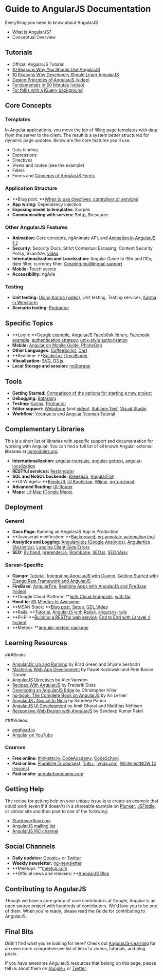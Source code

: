 <!--
{
"name" : "index",
"version" : "0.1",
"title" : "Developer Guide",
"description" : "All you ever wanted to know about angular",
"canonicalSource" : "https://docs.angularjs.org/guide",
"homepage" : "https://docs.angularjs.org/guide",
"freshnessDate" : 2015-06-02,
"license" : "CC BY 3.0"
}
-->
# Guide to AngularJS Documentation

Everything you need to know about AngularJS

* What is AngularJS?
* Conceptual Overview


<!-- @section -->

## Tutorials

* Official AngularJS Tutorial
* [10 Reasons Why You Should Use AngularJS](http://www.sitepoint.com/10-reasons-use-angularjs/)
* [10 Reasons Why Developers Should Learn AngularJS](http://wintellect.com/blogs/jlikness/10-reasons-web-developers-should-learn-angularjs)
* [Design Principles of AngularJS (video)](https://www.youtube.com/watch?v=HCR7i5F5L8c)
* [Fundamentals in 60 Minutes (video)](http://www.youtube.com/watch?v=i9MHigUZKEM)
* [For folks with a jQuery background](http://stackoverflow.com/questions/14994391/how-do-i-think-in-angularjs-if-i-have-a-jquery-background)


<!-- @section -->

## Core Concepts

### Templates

In Angular applications, you move the job of filling page templates with data from the server to the client.  The result is a system better structured for dynamic page updates.  Below are the core features you'll use.

* Data binding
* Expressions
* Directives
* Views and routes (see the example)
* Filters
* Forms and [Concepts of AngularJS Forms](http://mrbool.com/the-concepts-of-angularjs-forms/29117)

### Application Structure

* **Blog post: **[When to use directives, controllers or services](http://kirkbushell.me/when-to-use-directives-controllers-or-services-in-angular/)
* **App wiring:** Dependency injection
* **Exposing model to templates:** Scopes
* **Communicating with servers:** $http, $resource

### Other AngularJS Features

* **Animation:** Core concepts, ngAnimate API, and [Animation in AngularJS 1.2](http://www.yearofmoo.com/2013/08/remastered-animation-in-angularjs-1-2.html)
* **Security:** Security Docs, Strict Contextual Escaping, Content Security Policy, $sanitize, [video](https://www.youtube.com/watch?v=18ifoT-Id54)
* **Internationalization and Localization:** Angular Guide to i18n and l10n, date filter, currency filter, [Creating multilingual support](http://www.novanet.no/blog/hallstein-brotan/dates/2013/10/creating-multilingual-support-using-angularjs/)
* **Mobile:** Touch events
* **Accessibility:** ngAria

### Testing

* **Unit testing:** [Using Karma (video)](http://www.youtube.com/watch?v=YG5DEzaQBIc), Unit testing, Testing services, [Karma in Webstorm](http://blog.jetbrains.com/webstorm/2013/10/running-javascript-tests-with-karma-in-webstorm-7/)
* **Scenario testing:** [Protractor](https://github.com/angular/protractor)


<!-- @section -->

## Specific Topics

* **Login: **[Google example](https://developers.google.com/+/photohunt/python), [AngularJS Faceb0ok library](https://github.com/pc035860/angular-easyfb), [Facebook example](http://blog.brunoscopelliti.com/facebook-authentication-in-your-angularjs-web-app), [authentication strategy](http://blog.brunoscopelliti.com/deal-with-users-authentication-in-an-angularjs-web-app), [unix-style authorization](http://frederiknakstad.com/authentication-in-single-page-applications-with-angular-js/)
* **Mobile:** [Angular on Mobile Guide](http://www.ng-newsletter.com/posts/angular-on-mobile.html), [PhoneGap](http://devgirl.org/2013/06/10/quick-start-guide-phonegap-and-angularjs/)
* **Other Languages:** [CoffeeScript](http://www.coffeescriptlove.com/2013/08/angularjs-and-coffeescript-tutorials.html), [Dart](https://github.com/angular/angular.dart.tutorial/wiki)
* **Realtime: **[Socket.io](http://www.creativebloq.com/javascript/angularjs-collaboration-board-socketio-2132885), [OmniBinder](https://github.com/jeffbcross/omnibinder)
* **Visualization:** [SVG](http://gaslight.co/blog/angular-backed-svgs), [D3.js](http://www.ng-newsletter.com/posts/d3-on-angular.html)
* **Local Storage and session:** [ngStorage](https://github.com/gsklee/ngStorage)


<!-- @section -->

## Tools

* **Getting Started:** [Comparison of the options for starting a new project](http://www.dancancro.com/comparison-of-angularjs-application-starters/)
* **Debugging:** [Batarang](https://chrome.google.com/webstore/detail/angularjs-batarang/ighdmehidhipcmcojjgiloacoafjmpfk?hl=en)
* **Testing:** [Karma](http://karma-runner.github.io), [Protractor](https://github.com/angular/protractor)
* **Editor support:** [Webstorm](http://plugins.jetbrains.com/plugin/6971) (and [video](http://www.youtube.com/watch?v=LJOyrSh1kDU)), [Sublime Text](https://github.com/angular-ui/AngularJS-sublime-package), [Visual Studio](http://madskristensen.net/post/angularjs-intellisense-in-visual-studio-2012)
* **Workflow:** [Yeoman.io](https://github.com/yeoman/generator-angular) and [Angular Yeoman Tutorial](http://www.sitepoint.com/kickstart-your-angularjs-development-with-yeoman-grunt-and-bower/)


<!-- @section -->

## Complementary Libraries

This is a short list of libraries with specific support and documentation for working with Angular.  You can find a full list of all known Angular external libraries at [ngmodules.org](http://ngmodules.org/).

* **Internationalization:** [angular-translate](http://angular-translate.github.io), [angular-gettext](http://angular-gettext.rocketeer.be/), [angular-localization](http://doshprompt.github.io/angular-localization/)
* **RESTful services:** [Restangular](https://github.com/mgonto/restangular)
* **SQL and NoSQL backends:** [BreezeJS](http://www.breezejs.com/), [AngularFire](http://angularfire.com/)
* **UI Widgets: **[KendoUI](http://kendo-labs.github.io/angular-kendo/#/), [UI Bootstrap](http://angular-ui.github.io/bootstrap/), [Wijmo](http://wijmo.com/tag/angularjs-2/), [ngTagsInput](https://github.com/mbenford/ngTagsInput)
* **Advanced Routing:** [UI-Router](https://github.com/angular-ui/ui-router)
* **Maps:** [UI-Map (Google Maps)](https://github.com/angular-ui/ui-map)


<!-- @section -->

## Deployment

### General

* **Docs Page:** Running an AngularJS App in Production
* **Javascript minification: **[Background](http://thegreenpizza.github.io/2013/05/25/building-minification-safe-angular.js-applications/), [ng-annotate automation tool](https://github.com/olov/ng-annotate)
* **Analytics and Logging:** [Angularyitcs (Google Analytics)](http://ngmodules.org/modules/angularytics), [Angulartics (Analytics)](https://github.com/luisfarzati/angulartics), [Logging Client-Side Errors](http://www.bennadel.com/blog/2542-Logging-Client-Side-Errors-With-AngularJS-And-Stacktrace-js.htm)
* **SEO:** [By hand](http://www.yearofmoo.com/2012/11/angularjs-and-seo.html), [prerender.io](http://prerender.io/), [Brombone](http://www.brombone.com/), [SEO.js](http://getseojs.com/), [SEO4Ajax](http://www.seo4ajax.com/)

### Server-Specific

* **Django:** [Tutorial](http://blog.mourafiq.com/post/55034504632/end-to-end-web-app-with-django-rest-framework), [Integrating AngularJS with Django](http://django-angular.readthedocs.org/en/latest/integration.html), [Getting Started with Django Rest Framework and AngularJS](http://blog.kevinastone.com/getting-started-with-django-rest-framework-and-angularjs.html)
* **FireBase:** [AngularFire](http://angularfire.com/), [Realtime Apps with AngularJS and FireBase (video)](http://www.youtube.com/watch?v=C7ZI7z7qnHU)
* **Google Cloud Platform: **[with Cloud Endpoints](https://cloud.google.com/developers/articles/angularjs-cloud-endpoints-recipe-for-building-modern-web-applications/), [with Go](https://github.com/GoogleCloudPlatform/appengine-angular-gotodos)
* **Hood.ie:** [60 Minutes to Awesome](http://www.roberthorvick.com/2013/06/30/todomvc-angularjs-hood-ie-60-minutes-to-awesome/)
* **MEAN Stack: **[Blog post](http://blog.mongodb.org/post/49262866911/the-mean-stack-mongodb-expressjs-angularjs-and), [Setup](http://thecodebarbarian.wordpress.com/2013/07/22/introduction-to-the-mean-stack-part-one-setting-up-your-tools/), [GDL Video](https://developers.google.com/live/shows/913996610)
* **Rails: **[Tutorial](http://coderberry.me/blog/2013/04/22/angularjs-on-rails-4-part-1/), [AngularJS with Rails4](https://shellycloud.com/blog/2013/10/how-to-integrate-angularjs-with-rails-4), [angularjs-rails](https://github.com/hiravgandhi/angularjs-rails)
* **PHP: **[Building a RESTful web service](http://blog.brunoscopelliti.com/building-a-restful-web-service-with-angularjs-and-php-more-power-with-resource), [End to End with Laravel 4 (video)](http://www.youtube.com/watch?v=hqAyiqUs93c)
* **Meteor: **[angular-meteor package](https://github.com/Urigo/angular-meteor)


<!-- @section -->

## Learning Resources

###Books
* [AngularJS: Up and Running](http://www.amazon.com/AngularJS-Running-Enhanced-Productivity-Structured/dp/1491901942) by Brad Green and Shyam Seshadri
* [Mastering Web App Development](http://www.amazon.com/Mastering-Web-Application-Development-AngularJS/dp/1782161821) by Pawel Kozlowski and Pete Bacon Darwin
* [AngularJS Directives](http://www.amazon.com/AngularJS-Directives-Alex-Vanston/dp/1783280336) by Alex Vanston
* [Recipes With AngularJS](http://www.amazon.co.uk/Recipes-Angular-js-Frederik-Dietz-ebook/dp/B00DK95V48) by Frederik Dietz
* [Developing an AngularJS Edge](http://www.amazon.com/Developing-AngularJS-Edge-Christopher-Hiller-ebook/dp/B00CJLFF8K) by Christopher Hiller
* [ng-book: The Complete Book on AngularJS](http://ng-book.com/) by Ari Lerner
* [AngularJS : Novice to Ninja](http://www.amazon.in/AngularJS-Novice-Ninja-Sandeep-Panda/dp/0992279453) by Sandeep Panda
* [AngularJS UI Development](http://www.amazon.com/AngularJS-UI-Development-Amit-Ghart-ebook/dp/B00OXVAK7A) by Amit Gharat and Matthias Nehlsen
* [Responsive Web Design with AngularJS](http://www.amazon.com/Responsive-Design-AngularJS-Sandeep-Kumar/dp/178439842X) by Sandeep Kumar Patel

###Videos:
* [egghead.io](http://egghead.io/)
* [Angular on YouTube](http://youtube.com/angularjs)

### Courses
* **Free online:**
  [thinkster.io](http://thinkster.io),
  [CodeAcademy](http://www.codecademy.com/courses/javascript-advanced-en-2hJ3J/0/1),
  [CodeSchool](https://www.codeschool.com/courses/shaping-up-with-angular-js)
* **Paid online:**
  [Pluralsite (3 courses)](http://www.pluralsight.com/training/Courses/Find?highlight=true&searchTerm=angularjs),
  [Tuts+](https://tutsplus.com/course/easier-js-apps-with-angular/),
  [lynda.com](http://www.lynda.com/AngularJS-tutorials/Up-Running-AngularJS/133318-2.html),
  [WintellectNOW (4 lessons)](http://www.wintellectnow.com/Course/Detail/mastering-angularjs)
* **Paid onsite:**
  [angularbootcamp.com](http://angularbootcamp.com/)


<!-- @section -->

## Getting Help

The recipe for getting help on your unique issue is to create an example that could work (even if it doesn't) in a shareable example on [Plunker](http://plnkr.co/), [JSFiddle](http://jsfiddle.net/), or similar site and then post to one of the following:

* [Stackoverflow.com](http://stackoverflow.com/search?q=angularjs)
* [AngularJS mailing list](https://groups.google.com/forum/#!forum/angular)
* [AngularJS IRC channel](http://webchat.freenode.net/?channels=angularjs&uio=d4)


<!-- @section -->

## Social Channels

* **Daily updates:** [Google+](https://plus.google.com/u/0/+AngularJS) or [Twitter](https://twitter.com/angularjs)
* **Weekly newsletter:** [ng-newsletter](http://www.ng-newsletter.com/)
* **Meetups: **[meetup.com](http://www.meetup.com/find/?keywords=angularJS&radius=Infinity&userFreeform=San+Francisco%2C+CA&mcId=z94108&mcName=San+Francisco%2C+CA&sort=member_count&eventFilter=mysugg)
* **Official news and releases: **[AngularJS Blog](http://blog.angularjs.org/)


<!-- @section -->

## Contributing to AngularJS

Though we have a core group of core contributors at Google, Angular is an open source project with hundreds of contributors.  We'd love you to be one of them.  When you're ready, please read the Guide for contributing to AngularJS.


<!-- @section -->

## Final Bits

Didn't find what you're looking for here?  Check out [AngularJS-Learning](https://github.com/jmcunningham/AngularJS-Learning) for an even more comprehensive list of links to videos, tutorials, and blog posts.

If you have awesome AngularJS resources that belong on this page, please tell us about them on [Google+](https://plus.google.com/u/0/+AngularJS) or [Twitter](https://twitter.com/angularjs).

